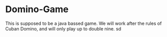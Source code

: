 # Domino-Game

This is supposed to be a java bassed game. We will work after the rules of Cuban Domino, and will only play up to double nine.
sd
